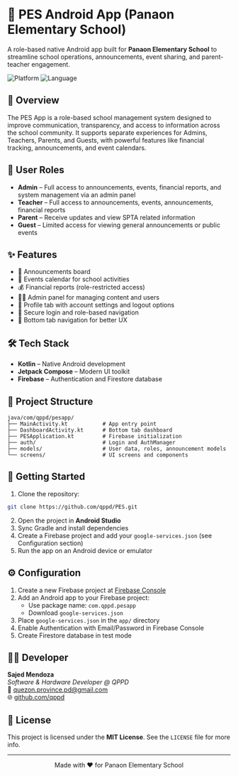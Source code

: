 # 🏫 PES Android App (Panaon Elementary School)

A role-based native Android app built for **Panaon Elementary School** to streamline school operations, announcements, event sharing, and parent-teacher engagement.

![Platform](https://img.shields.io/badge/platform-Android-green)
![Language](https://img.shields.io/badge/language-Kotlin-purple)

## 📲 Overview

The PES App is a role-based school management system designed to improve communication, transparency, and access to information across the school community. It supports separate experiences for Admins, Teachers, Parents, and Guests, with powerful features like financial tracking, announcements, and event calendars.

## 👥 User Roles

- **Admin** – Full access to announcements, events, financial reports, and system management via an admin panel
- **Teacher** – Full access to announcements, events, announcements, financial reports
- **Parent** – Receive updates and view SPTA related information
- **Guest** – Limited access for viewing general announcements or public events

## ✨ Features

- 📢 Announcements board
- 📅 Events calendar for school activities
- 💰 Financial reports (role-restricted access)
- 👨‍💼 Admin panel for managing content and users
- 👤 Profile tab with account settings and logout options
- 🔐 Secure login and role-based navigation
- 📱 Bottom tab navigation for better UX

## 🛠 Tech Stack

- **Kotlin** – Native Android development
- **Jetpack Compose** – Modern UI toolkit
- **Firebase** – Authentication and Firestore database

## 📂 Project Structure

```
java/com/qppd/pesapp/
├── MainActivity.kt           # App entry point
├── DashboardActivity.kt      # Bottom tab dashboard
├── PESApplication.kt         # Firebase initialization
├── auth/                     # Login and AuthManager
├── models/                   # User data, roles, announcement models
└── screens/                  # UI screens and components
```

## 🚀 Getting Started

1. Clone the repository:
```bash
git clone https://github.com/qppd/PES.git
```

2. Open the project in **Android Studio**
3. Sync Gradle and install dependencies
4. Create a Firebase project and add your `google-services.json` (see Configuration section)
5. Run the app on an Android device or emulator

## ⚙️ Configuration

1. Create a new Firebase project at [Firebase Console](https://console.firebase.google.com/)
2. Add an Android app to your Firebase project:
   - Use package name: `com.qppd.pesapp`
   - Download `google-services.json`
3. Place `google-services.json` in the `app/` directory
4. Enable Authentication with Email/Password in Firebase Console
5. Create Firestore database in test mode

## 👨‍💻 Developer

**Sajed Mendoza**  
*Software & Hardware Developer @ QPPD*  
📧 [quezon.province.pd@gmail.com](mailto:qppdcontact@gmail.com)  
🌐 [github.com/qppd](https://github.com/qppd)

## 📄 License

This project is licensed under the **MIT License**. See the `LICENSE` file for more info.

---

<p align="center">Made with ❤️ for Panaon Elementary School</p>
